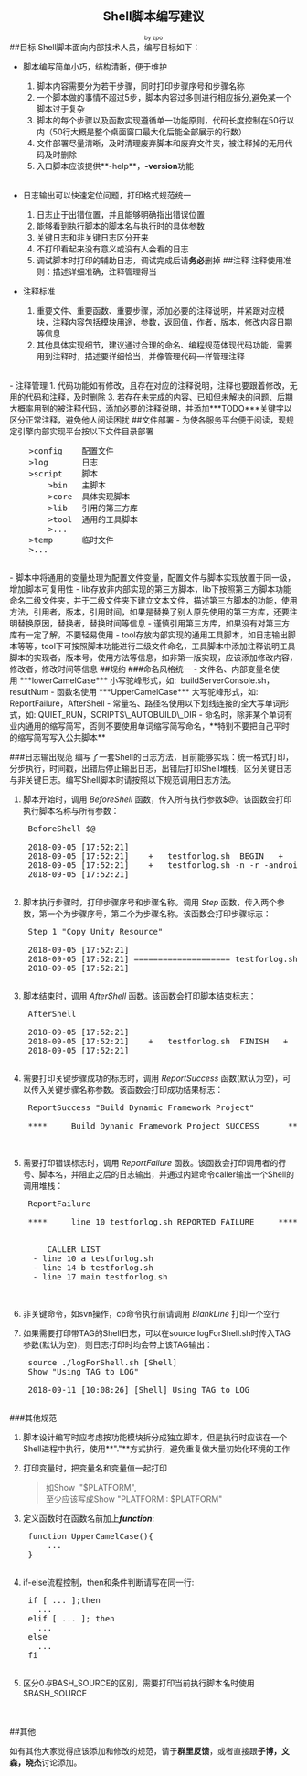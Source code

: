 <article class="markdown-body">
<h1 align=center>Shell脚本编写建议</h1>
<center><font size="1">by zpo</font></center>
##目标
Shell脚本面向内部技术人员，编写目标如下：   

- 脚本编写简单小巧，结构清晰，便于维护

	1. 脚本内容需要分为若干步骤，同时打印步骤序号和步骤名称
	2. 一个脚本做的事情不超过5步，脚本内容过多则进行相应拆分,避免某一个脚本过于复杂
	3. 脚本的每个步骤以及函数实现遵循单一功能原则，代码长度控制在50行以内（50行大概是整个桌面窗口最大化后能全部展示的行数）
	3. 文件部署尽量清晰，及时清理废弃脚本和废弃文件夹，被注释掉的无用代码及时删除
	4. 入口脚本应该提供**-help**，**-version**功能
<br/><br/>
- 日志输出可以快速定位问题，打印格式规范统一
	
	1. 日志止于出错位置，并且能够明确指出错误位置
	2. 能够看到执行脚本的脚本名与执行时的具体参数
	3. 关键日志和非关键日志区分开来
	4. 不打印看起来没有意义或没有人会看的日志
	5. 调试脚本时打印的辅助日志，调试完成后请**务必**删掉
##注释
注释使用准则：描述详细准确，注释管理得当

- 注释标准
	1. 重要文件、重要函数、重要步骤，添加必要的注释说明，并紧跟对应模块，注释内容包括模块用途，参数，返回值，作者，版本，修改内容日期等信息    
	2. 其他具体实现细节，建议通过合理的命名、编程规范体现代码功能，需要用到注释时，描述要详细恰当，并像管理代码一样管理注释    
<br/>
- 注释管理
    1. 代码功能如有修改，且存在对应的注释说明，注释也要跟着修改，无用的代码和注释，及时删除
    3. 若存在未完成的内容、已知但未解决的问题、后期大概率用到的被注释代码，添加必要的注释说明，并添加***TODO***关键字以区分正常注释，避免他人阅读困扰
##文件部署
- 为使各服务平台便于阅读，现规定引擎内部实现平台按以下文件目录部署
	<pre>
	>config    配置文件
	>log       日志
	>script    脚本
		>bin   主脚本
		>core  具体实现脚本
		>lib   引用的第三方库
		>tool  通用的工具脚本
		>...
	>temp      临时文件
	>...
	</pre>
- 脚本中将通用的变量处理为配置文件变量，配置文件与脚本实现放置于同一级，增加脚本可复用性
- lib存放非内部实现的第三方脚本，lib下按照第三方脚本功能命名二级文件夹，并于二级文件夹下建立文本文件，描述第三方脚本的功能，使用方法，引用者，版本，引用时间，如果是替换了别人原先使用的第三方库，还要注明替换原因，替换者，替换时间等信息
- 谨慎引用第三方库，如果没有对第三方库有一定了解，不要轻易使用
- tool存放内部实现的通用工具脚本，如日志输出脚本等等，tool下可按照脚本功能进行二级文件命名，工具脚本中添加注释说明工具脚本的实现者，版本号，使用方法等信息，如非第一版实现，应该添加修改内容，修改者，修改时间等信息
##规约
###命名风格统一
- 文件名、内部变量名使用&nbsp;***lowerCamelCase***&nbsp;小写驼峰形式，如:&nbsp; buildServerConsole.sh，resultNum
- 函数名使用&nbsp;***UpperCamelCase***&nbsp;大写驼峰形式，如:&nbsp; ReportFailure，AfterShell
- 常量名、路径名使用以下划线连接的全大写单词形式，如:&nbsp;QUIET_RUN，SCRIPTS\_AUTOBUILD\_DIR
- 命名时，除非某个单词有业内通用的缩写简写，否则不要使用单词缩写简写命名，**特别不要把自己平时的缩写简写写入公共脚本**

###日志输出规范
编写了一套Shell的日志方法，目前能够实现：统一格式打印，分步执行，时间戳，出错后停止输出日志，出错后打印Shell堆栈，区分关键日志与非关键日志。编写Shell脚本时请按照以下规范调用日志方法。

1. 脚本开始时，调用&nbsp;*BeforeShell*&nbsp;函数，传入所有执行参数$@。该函数会打印执行脚本名称与所有参数：
	<pre>
	BeforeShell $@
	
	2018-09-05 [17:52:21]
	2018-09-05 [17:52:21]    +   testforlog.sh  BEGIN   +
	2018-09-05 [17:52:21]    +   testforlog.sh -n -r -android 90   +
	2018-09-05 [17:52:21]
	</pre>

2. 脚本执行步骤时，打印步骤序号和步骤名称。调用&nbsp;*Step*&nbsp;函数，传入两个参数，第一个为步骤序号，第二个为步骤名称。该函数会打印步骤标志：
	<pre>
	Step 1 "Copy Unity Resource"
	
	2018-09-05 [17:52:21]
	2018-09-05 [17:52:21] ==================== testforlog.sh  STEP 1 : Copy Unity Resource ====================
	2018-09-05 [17:52:21]
	</pre>

3. 脚本结束时，调用&nbsp;*AfterShell*&nbsp;函数。该函数会打印脚本结束标志：
	<pre>
	AfterShell

	2018-09-05 [17:52:21]
	2018-09-05 [17:52:21]    +   testforlog.sh  FINISH   +
	2018-09-05 [17:52:21]
	</pre>

4. 需要打印关键步骤成功的标志时，调用&nbsp;*ReportSuccess*&nbsp;函数(默认为空)，可以传入关键步骤名称参数。该函数会打印成功结果标志：
	<pre>
	ReportSuccess "Build Dynamic Framework Project"	

	****     Build Dynamic Framework Project SUCCESS      ****
	
	</pre>

5. 需要打印错误标志时，调用&nbsp;*ReportFailure*&nbsp;函数。该函数会打印调用者的行号、脚本名，并阻止之后的日志输出，并通过内建命令caller输出一个Shell的调用堆栈：
	<pre>
	ReportFailure		

	****     line 10 testforlog.sh REPORTED FAILURE     ****
	
	
	    CALLER LIST
	 - line 10 a testforlog.sh
	 - line 14 b testforlog.sh
	 - line 17 main testforlog.sh

	</pre>

6. 非关键命令，如svn操作，cp命令执行前请调用&nbsp;*BlankLine*&nbsp;打印一个空行
7. 如果需要打印带TAG的Shell日志，可以在source logForShell.sh时传入TAG参数(默认为空)，则日志打印时均会带上该TAG输出：
	<pre>
	source ./logForShell.sh [Shell]
	Show "Using TAG to LOG"

	2018-09-11 [10:08:26] [Shell] Using TAG to LOG
	</pre>
###其他规范
1. 脚本设计编写时应考虑按功能模块拆分成独立脚本，但是执行时应该在一个Shell进程中执行，使用**"."**方式执行，避免重复做大量初始化环境的工作
2. 打印变量时，把变量名和变量值一起打印
	
	> 如Show&nbsp;&nbsp;"$PLATFORM",   
	> 至少应该写成Show "PLATFORM : $PLATFORM"   
3. 定义函数时在函数名前加上***function***:
	<pre>
	function UpperCamelCase(){
		...
	}
	</pre>
4. if-else流程控制，then和条件判断请写在同一行:
	<pre>
	if [ ... ];then
	  ...
	elif [ ... ]; then
	  ...
	else
	  ...
	fi
	</pre>
5. 区分$0与$BASH\_SOURCE的区别，需要打印当前执行脚本名时使用$BASH\_SOURCE
<br/>
<br/>
##其他
<p>如有其他大家觉得应该添加和修改的规范，请于<b>群里反馈</b>，或者直接跟<b>子博，文森，晓杰</b>讨论添加。</p>
</article>